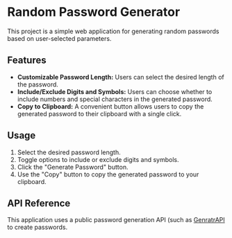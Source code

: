 # Random Password Generator

This project is a simple web application for generating random passwords based on user-selected parameters.

## Features

- **Customizable Password Length:** Users can select the desired length of the password.
- **Include/Exclude Digits and Symbols:** Users can choose whether to include numbers and special characters in the generated password.
- **Copy to Clipboard:** A convenient button allows users to copy the generated password to their clipboard with a single click.

## Usage

1. Select the desired password length.
2. Toggle options to include or exclude digits and symbols.
3. Click the "Generate Password" button.
4. Use the "Copy" button to copy the generated password to your clipboard.

## API Reference

This application uses a public password generation API (such as [GenratrAPI](https://api.genratr.com/) to create passwords.